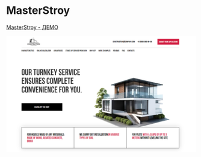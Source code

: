 ﻿# MasterStroy

[MasterStroy - ДЕМО](https://krokholevviktor.github.io/ConstructionSite/) 

![Текст описания](src/img/preview.png)
